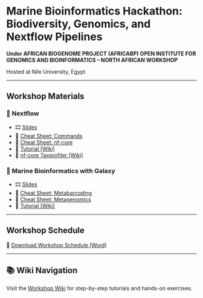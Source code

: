 # Marine Bioinformatics Hackathon: Biodiversity, Genomics, and Nextflow Pipelines

**Under AFRICAN BIOGENOME PROJECT (AFRICABP) OPEN INSTITUTE FOR GENOMICS AND BIOINFORMATICS – NORTH AFRICAN WORKSHOP**

Hosted at Nile University, Egypt  

---

## Workshop Materials

### 📂 Nextflow
- 🎞️ [Slides](materials/nextflow/slides/nextflow_workshop.pptx)  
- 📑 [Cheat Sheet: Commands](materials/nextflow/cheatsheets/nextflow_commands.pdf)  
- 📑 [Cheat Sheet: nf-core](materials/nextflow/cheatsheets/nextflow_nfcore.pdf)  
- 📝 [Tutorial (Wiki)](../../wiki/Nextflow-Tutorial)  
- 📝 [nf-core Taxprofiler (Wiki)](../../wiki/nf-core-Taxprofiler)  

### 📂 Marine Bioinformatics with Galaxy
- 🎞️ [Slides](materials/galaxy/slides/galaxy_workshop.pptx)  
- 📑 [Cheat Sheet: Metabarcoding](materials/galaxy/cheatsheets/galaxy_metabarcoding.pdf)  
- 📑 [Cheat Sheet: Metagenomics](materials/galaxy/cheatsheets/galaxy_metagenomics.pdf)  
- 📝 [Tutorial (Wiki)](../../wiki/Galaxy-Tutorial)  

---

## Workshop Schedule
📄 [Download Workshop Schedule (Word)](AfricaBP%20workshop%20Agenda_25.docx)

---

## 📚 Wiki Navigation
Visit the [Workshop Wiki](../../wiki) for step-by-step tutorials and hands-on exercises.  
